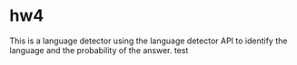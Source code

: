 # hw4
This is a language detector using the language detector API to identify the language and the probability of the answer.
test